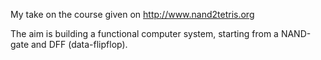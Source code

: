 My take on the course given on http://www.nand2tetris.org

The aim is building a functional computer system, starting from a NAND-gate and DFF (data-flipflop). 
